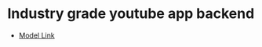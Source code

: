 # Industry grade youtube app backend

- [Model Link](https://app.eraser.io/workspace/YtPqZ1VogxGy1jzIDkzj)